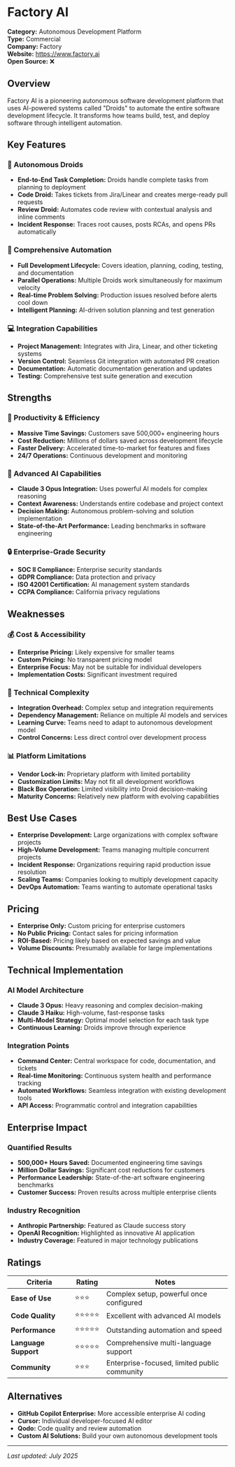 # Factory AI

**Category:** Autonomous Development Platform  
**Type:** Commercial  
**Company:** Factory  
**Website:** https://www.factory.ai  
**Open Source:** ❌  

## Overview

Factory AI is a pioneering autonomous software development platform that uses AI-powered systems called "Droids" to automate the entire software development lifecycle. It transforms how teams build, test, and deploy software through intelligent automation.

## Key Features

### 🤖 Autonomous Droids
- **End-to-End Task Completion:** Droids handle complete tasks from planning to deployment
- **Code Droid:** Takes tickets from Jira/Linear and creates merge-ready pull requests
- **Review Droid:** Automates code review with contextual analysis and inline comments
- **Incident Response:** Traces root causes, posts RCAs, and opens PRs automatically

### 🔧 Comprehensive Automation
- **Full Development Lifecycle:** Covers ideation, planning, coding, testing, and documentation
- **Parallel Operations:** Multiple Droids work simultaneously for maximum velocity
- **Real-time Problem Solving:** Production issues resolved before alerts cool down
- **Intelligent Planning:** AI-driven solution planning and test generation

### 💻 Integration Capabilities
- **Project Management:** Integrates with Jira, Linear, and other ticketing systems
- **Version Control:** Seamless Git integration with automated PR creation
- **Documentation:** Automatic documentation generation and updates
- **Testing:** Comprehensive test suite generation and execution

## Strengths

### 🚀 Productivity & Efficiency
- **Massive Time Savings:** Customers save 500,000+ engineering hours
- **Cost Reduction:** Millions of dollars saved across development lifecycle
- **Faster Delivery:** Accelerated time-to-market for features and fixes
- **24/7 Operations:** Continuous development and monitoring

### 🧠 Advanced AI Capabilities
- **Claude 3 Opus Integration:** Uses powerful AI models for complex reasoning
- **Context Awareness:** Understands entire codebase and project context
- **Decision Making:** Autonomous problem-solving and solution implementation
- **State-of-the-Art Performance:** Leading benchmarks in software engineering

### 🔒 Enterprise-Grade Security
- **SOC II Compliance:** Enterprise security standards
- **GDPR Compliance:** Data protection and privacy
- **ISO 42001 Certification:** AI management system standards
- **CCPA Compliance:** California privacy regulations

## Weaknesses

### 💰 Cost & Accessibility
- **Enterprise Pricing:** Likely expensive for smaller teams
- **Custom Pricing:** No transparent pricing model
- **Enterprise Focus:** May not be suitable for individual developers
- **Implementation Costs:** Significant investment required

### 🔧 Technical Complexity
- **Integration Overhead:** Complex setup and integration requirements
- **Dependency Management:** Reliance on multiple AI models and services
- **Learning Curve:** Teams need to adapt to autonomous development model
- **Control Concerns:** Less direct control over development process

### 📊 Platform Limitations
- **Vendor Lock-in:** Proprietary platform with limited portability
- **Customization Limits:** May not fit all development workflows
- **Black Box Operation:** Limited visibility into Droid decision-making
- **Maturity Concerns:** Relatively new platform with evolving capabilities

## Best Use Cases

- **Enterprise Development:** Large organizations with complex software projects
- **High-Volume Development:** Teams managing multiple concurrent projects
- **Incident Response:** Organizations requiring rapid production issue resolution
- **Scaling Teams:** Companies looking to multiply development capacity
- **DevOps Automation:** Teams wanting to automate operational tasks

## Pricing

- **Enterprise Only:** Custom pricing for enterprise customers
- **No Public Pricing:** Contact sales for pricing information
- **ROI-Based:** Pricing likely based on expected savings and value
- **Volume Discounts:** Presumably available for large implementations

## Technical Implementation

### AI Model Architecture
- **Claude 3 Opus:** Heavy reasoning and complex decision-making
- **Claude 3 Haiku:** High-volume, fast-response tasks
- **Multi-Model Strategy:** Optimal model selection for each task type
- **Continuous Learning:** Droids improve through experience

### Integration Points
- **Command Center:** Central workspace for code, documentation, and tickets
- **Real-time Monitoring:** Continuous system health and performance tracking
- **Automated Workflows:** Seamless integration with existing development tools
- **API Access:** Programmatic control and integration capabilities

## Enterprise Impact

### Quantified Results
- **500,000+ Hours Saved:** Documented engineering time savings
- **Million Dollar Savings:** Significant cost reductions for customers
- **Performance Leadership:** State-of-the-art software engineering benchmarks
- **Customer Success:** Proven results across multiple enterprise clients

### Industry Recognition
- **Anthropic Partnership:** Featured as Claude success story
- **OpenAI Recognition:** Highlighted as innovative AI application
- **Industry Coverage:** Featured in major technology publications

## Ratings

| Criteria | Rating | Notes |
|----------|---------|-------|
| **Ease of Use** | ⭐⭐⭐ | Complex setup, powerful once configured |
| **Code Quality** | ⭐⭐⭐⭐⭐ | Excellent with advanced AI models |
| **Performance** | ⭐⭐⭐⭐⭐ | Outstanding automation and speed |
| **Language Support** | ⭐⭐⭐⭐⭐ | Comprehensive multi-language support |
| **Community** | ⭐⭐⭐ | Enterprise-focused, limited public community |

## Alternatives

- **GitHub Copilot Enterprise:** More accessible enterprise AI coding
- **Cursor:** Individual developer-focused AI editor
- **Qodo:** Code quality and review automation
- **Custom AI Solutions:** Build your own autonomous development tools

---

*Last updated: July 2025*